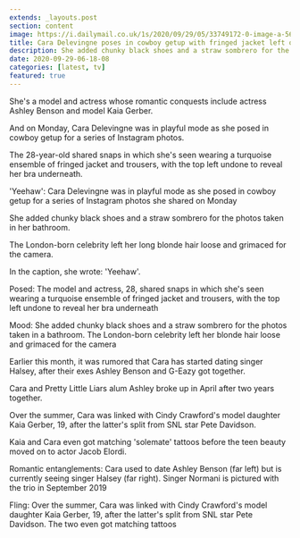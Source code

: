 ```yaml
---
extends: _layouts.post
section: content
image: https://i.dailymail.co.uk/1s/2020/09/29/05/33749172-0-image-a-56_1601355302179.jpg 
title: Cara Delevingne poses in cowboy getup with fringed jacket left open to reveal bra in Instagram snap 
description: She added chunky black shoes and a straw sombrero for the photos taken in her bathroom. The London-born celebrity left her long blonde hair loose and grimaced for the camera. 
date: 2020-09-29-06-18-08 
categories: [latest, tv] 
featured: true 
--- 
```

She's a model and actress whose romantic conquests include actress Ashley Benson and model Kaia Gerber.

And on Monday, Cara Delevingne was in playful mode as she posed in cowboy getup for a series of Instagram photos.

The 28-year-old shared snaps in which she's seen wearing a turquoise ensemble of fringed jacket and trousers, with the top left undone to reveal her bra underneath. 

'Yeehaw': Cara Delevingne was in playful mode as she posed in cowboy getup for a series of Instagram photos she shared on Monday

She added chunky black shoes and a straw sombrero for the photos taken in her bathroom.

The London-born celebrity left her long blonde hair loose and grimaced for the camera. 

In the caption, she wrote: 'Yeehaw'.

Posed: The model and actress, 28, shared snaps in which she's seen wearing a turquoise ensemble of fringed jacket and trousers, with the top left undone to reveal her bra underneath

Mood: She added chunky black shoes and a straw sombrero for the photos taken in a bathroom. The London-born celebrity left her blonde hair loose and grimaced for the camera

Earlier this month, it was rumored that Cara has started dating singer Halsey, after their exes Ashley Benson and G-Eazy got together.

Cara and Pretty Little Liars alum Ashley broke up in April after two years together. 

Over the summer, Cara was linked with Cindy Crawford's model daughter Kaia Gerber, 19, after the latter's split from SNL star Pete Davidson.

Kaia and Cara even got matching 'solemate' tattoos before the teen beauty moved on to actor Jacob Elordi.

Romantic entanglements: Cara used to date Ashley Benson (far left) but is currently seeing singer Halsey (far right). Singer Normani is pictured with the trio in September 2019

Fling: Over the summer, Cara was linked with Cindy Crawford's model daughter Kaia Gerber, 19, after the latter's split from SNL star Pete Davidson. The two even got matching tattoos

